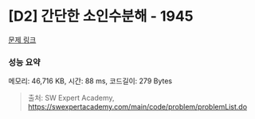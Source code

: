 # [D2] 간단한 소인수분해 - 1945 

[문제 링크](https://swexpertacademy.com/main/code/problem/problemDetail.do?contestProbId=AV5Pl0Q6ANQDFAUq) 

### 성능 요약

메모리: 46,716 KB, 시간: 88 ms, 코드길이: 279 Bytes



> 출처: SW Expert Academy, https://swexpertacademy.com/main/code/problem/problemList.do